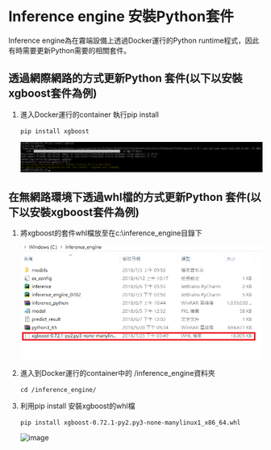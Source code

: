 **Inference engine 安裝Python套件**
=============

Inference engine為在霧端設備上透過Docker運行的Python runtime程式，因此有時需要更新Python需要的相關套件。

**透過網際網路的方式更新Python 套件(以下以安裝xgboost套件為例)**
-------------
1. 進入Docker運行的container 執行pip install

    ```pip install xgboost```
    
    ![image](https://github.com/minikai/inference_engine_annotation_mqtt/blob/master/pip%20install%20xgboost.png?raw=true)
    
    
**在無網路環境下透過whl檔的方式更新Python 套件(以下以安裝xgboost套件為例)**
-------------
1. 將xgboost的套件whl檔放至在c:\inference_engine目錄下

    ![image](https://github.com/minikai/inference_engine_annotation_mqtt/blob/master/whl%E8%B7%AF%E5%BE%91.png?raw=true)

2. 進入到Docker運行的container中的 /inference_engine資料夾

   ```cd /inference_engine/```
 
3. 利用pip install 安裝xgboost的whl檔

   ```pip install xgboost-0.72.1-py2.py3-none-manylinux1_x86_64.whl```
   
     ![image](https://github.com/minikai/inference_engine_annotation_mqtt/blob/master/pip%20install%20whl.png?raw=true)
